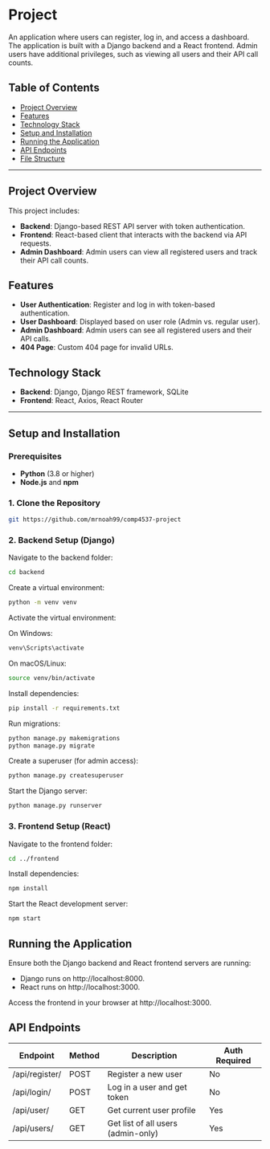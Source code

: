 
# Project

An application where users can register, log in, and access a dashboard. The application is built with a Django backend and a React frontend. Admin users have additional privileges, such as viewing all users and their API call counts.

## Table of Contents

- [Project Overview](#project-overview)
- [Features](#features)
- [Technology Stack](#technology-stack)
- [Setup and Installation](#setup-and-installation)
- [Running the Application](#running-the-application)
- [API Endpoints](#api-endpoints)
- [File Structure](#file-structure)

---

## Project Overview

This project includes:
- **Backend**: Django-based REST API server with token authentication.
- **Frontend**: React-based client that interacts with the backend via API requests.
- **Admin Dashboard**: Admin users can view all registered users and track their API call counts.

## Features

- **User Authentication**: Register and log in with token-based authentication.
- **User Dashboard**: Displayed based on user role (Admin vs. regular user).
- **Admin Dashboard**: Admin users can see all registered users and their API calls.
- **404 Page**: Custom 404 page for invalid URLs.
  
## Technology Stack

- **Backend**: Django, Django REST framework, SQLite
- **Frontend**: React, Axios, React Router

---

## Setup and Installation

### Prerequisites

- **Python** (3.8 or higher)
- **Node.js** and **npm**

### 1. Clone the Repository

```bash
git https://github.com/mrnoah99/comp4537-project
```

### 2. Backend Setup (Django)

Navigate to the backend folder:

```bash
cd backend
```

Create a virtual environment:

```bash
python -m venv venv
```

Activate the virtual environment:

On Windows:
```bash
venv\Scripts\activate
```
On macOS/Linux:
```bash
source venv/bin/activate
```

Install dependencies:

```bash
pip install -r requirements.txt
```

Run migrations:

```bash
python manage.py makemigrations
python manage.py migrate
```

Create a superuser (for admin access):

```bash
python manage.py createsuperuser
```

Start the Django server:

```bash
python manage.py runserver
```

### 3. Frontend Setup (React)

Navigate to the frontend folder:

```bash
cd ../frontend
```

Install dependencies:

```bash
npm install
```

Start the React development server:

```bash
npm start
```

## Running the Application

Ensure both the Django backend and React frontend servers are running:

- Django runs on http://localhost:8000.
- React runs on http://localhost:3000.

Access the frontend in your browser at http://localhost:3000.

## API Endpoints

| Endpoint       | Method | Description                        | Auth Required |
|----------------|--------|------------------------------------|---------------|
| /api/register/ | POST   | Register a new user               | No            |
| /api/login/    | POST   | Log in a user and get token       | No            |
| /api/user/     | GET    | Get current user profile          | Yes           |
| /api/users/    | GET    | Get list of all users (admin-only)| Yes           |

